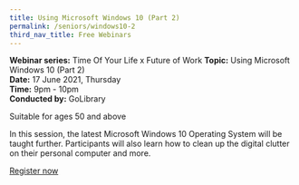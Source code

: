 ```yaml
---
title: Using Microsoft Windows 10 (Part 2)
permalink: /seniors/windows10-2
third_nav_title: Free Webinars
---
```

**Webinar series:** Time Of Your Life x Future of Work   **Topic:** Using Microsoft Windows 10 (Part 2)  
**Date:** 17 June 2021, Thursday  
**Time:** 9pm - 10pm  
**Conducted by:** GoLibrary

Suitable for ages 50 and above

In this session, the latest Microsoft Windows 
10 Operating System will be taught further. Participants will also learn how to clean up the digital clutter on their personal computer and more.

[Register now](https://www.eventbrite.sg/e/using-microsoft-windows-10-part-2-time-of-your-life-registration-154499095955?aff=ebdsoporgprofile)